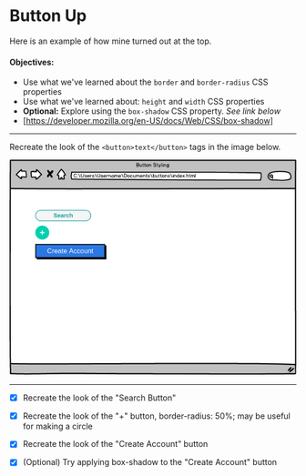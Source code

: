 # Button Up

Here is an example of how mine turned out at the top. 


#### Objectives:

- Use what we've learned about the `border` and `border-radius` CSS properties
- Use what we've learned about: `height` and `width` CSS properties
- **Optional:** Explore using the `box-shadow` CSS property. <em>See link below</em>
- [https://developer.mozilla.org/en-US/docs/Web/CSS/box-shadow]
<hr/>

Recreate the look of the `<button>text</button>` tags in the image below.

![alt text](image.png)

<hr/>

- [x] Recreate the look of the "Search Button"

- [x] Recreate the look of the "+" button, border-radius: 50%; may be useful for making a circle

- [x] Recreate the look of the "Create Account" button

- [x] (Optional) Try applying box-shadow to the "Create Account" button